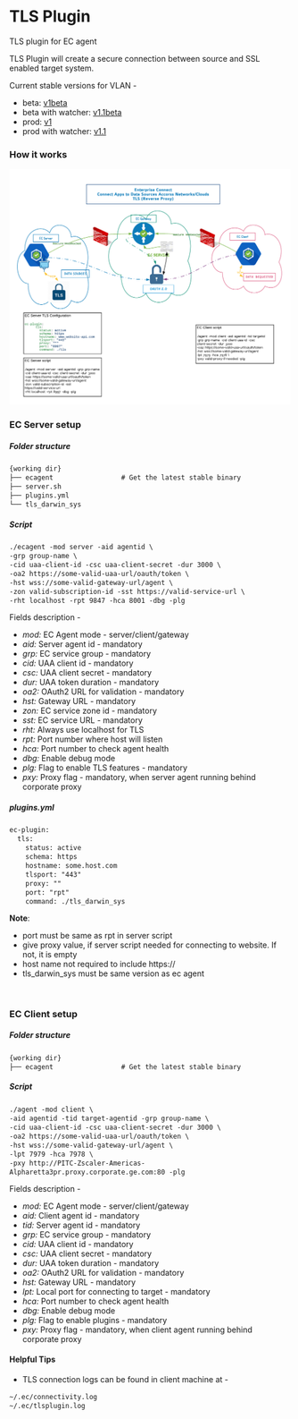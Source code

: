 # TLS Plugin
TLS plugin for EC agent

TLS Plugin will create a secure connection between source and SSL enabled target system. 



Current stable versions for VLAN - 

 - beta: [v1beta](https://github.com/Enterprise-connect/sdk/tree/v1beta)
 - beta with watcher: [v1.1beta](https://github.com/Enterprise-connect/sdk/tree/v1.1beta)
 - prod: [v1](https://github.com/Enterprise-connect/sdk/tree/v1)
 - prod with watcher: [v1.1](https://github.com/Enterprise-connect/sdk/tree/v1.1)
 
### How it works

![TLS](images/tls-plugin.png) 
 
 

### EC Server setup

##### Folder structure


    {working dir}
    ├── ecagent                 # Get the latest stable binary
    ├── server.sh
    ├── plugins.yml
    └── tls_darwin_sys
    
##### Script 

```
./ecagent -mod server -aid agentid \
-grp group-name \
-cid uaa-client-id -csc uaa-client-secret -dur 3000 \
-oa2 https://some-valid-uaa-url/oauth/token \
-hst wss://some-valid-gateway-url/agent \
-zon valid-subscription-id -sst https://valid-service-url \
-rht localhost -rpt 9847 -hca 8001 -dbg -plg
```

Fields description - 

- <i>mod:</i> EC Agent mode - server/client/gateway
- <i>aid:</i> Server agent id - mandatory
- <i>grp:</i> EC service group - mandatory
- <i>cid:</i> UAA client id - mandatory
- <i>csc:</i> UAA client secret - mandatory
- <i>dur:</i> UAA token duration - mandatory
- <i>oa2:</i> OAuth2 URL for validation - mandatory
- <i>hst:</i> Gateway URL - mandatory
- <i>zon:</i> EC service zone id - mandatory
- <i>sst:</i> EC service URL - mandatory
- <i>rht:</i> Always use localhost for TLS
- <i>rpt:</i> Port number where host will listen
- <i>hca:</i> Port number to check agent health
- <i>dbg:</i> Enable debug mode
- <i>plg:</i> Flag to enable TLS features - mandatory
- <i>pxy:</i> Proxy flag - mandatory, when server agent running behind corporate proxy


##### plugins.yml 

```
ec-plugin:
  tls:
    status: active
    schema: https
    hostname: some.host.com
    tlsport: "443"
    proxy: ""
    port: "rpt"
    command: ./tls_darwin_sys
```

<b>Note</b>: 
- port must be same as rpt in server script
- give proxy value, if server script needed for connecting to website. If not, it is empty
- host name not required to include https://
- tls_darwin_sys must be same version as ec agent

<br/>

### EC Client setup

##### Folder structure

    {working dir}
    ├── ecagent                 # Get the latest stable binary
    
##### Script

```
./agent -mod client \
-aid agentid -tid target-agentid -grp group-name \
-cid uaa-client-id -csc uaa-client-secret -dur 3000 \
-oa2 https://some-valid-uaa-url/oauth/token \
-hst wss://some-valid-gateway-url/agent \
-lpt 7979 -hca 7978 \
-pxy http://PITC-Zscaler-Americas-Alpharetta3pr.proxy.corporate.ge.com:80 -plg 
```

Fields description - 

- <i>mod:</i> EC Agent mode - server/client/gateway
- <i>aid:</i> Client agent id - mandatory
- <i>tid:</i> Server agent id - mandatory
- <i>grp:</i> EC service group - mandatory
- <i>cid:</i> UAA client id - mandatory
- <i>csc:</i> UAA client secret - mandatory
- <i>dur:</i> UAA token duration - mandatory
- <i>oa2:</i> OAuth2 URL for validation - mandatory
- <i>hst:</i> Gateway URL - mandatory
- <i>lpt:</i> Local port for connecting to target - mandatory
- <i>hca:</i> Port number to check agent health
- <i>dbg:</i> Enable debug mode
- <i>plg:</i> Flag to enable plugins - mandatory
- <i>pxy:</i> Proxy flag - mandatory, when client agent running behind corporate proxy


#### Helpful Tips

- TLS connection logs can be found in client machine at - 

```
~/.ec/connectivity.log
~/.ec/tlsplugin.log
```        

